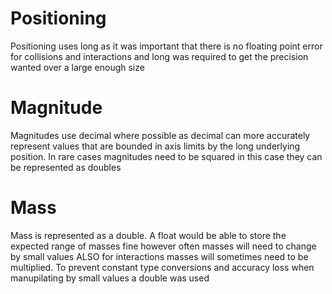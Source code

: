 # Positioning
Positioning uses long as it was important that there is no floating point error for collisions and interactions and long was required to get the precision wanted over a large enough size 

# Magnitude
Magnitudes use decimal where possible as decimal can more accurately represent values that are bounded in axis limits by the long underlying position.
In rare cases magnitudes need to be squared in this case they can be represented as doubles

# Mass 
Mass is represented as a double. 
A float would be able to store the expected range of masses fine however often masses will need to change by small values ALSO for interactions masses will sometimes need to be multiplied.
To prevent constant type conversions and accuracy loss when manupilating by small values a double was used 
